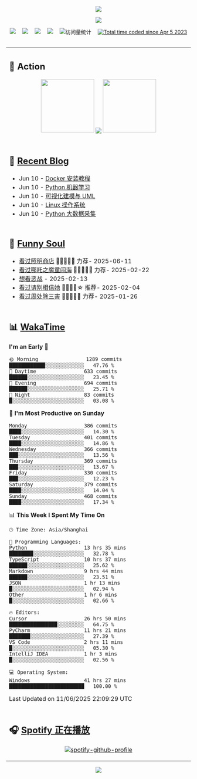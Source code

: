 <div align="center">

<img src="https://capsule-render.vercel.app/api?type=waving&color=timeGradient&height=300&&section=header&text=HI%20THERE!&fontSize=90&fontAlign=50&fontAlignY=30&desc=I%E2%80%99m%20@LI%20SIR%20%F0%9F%91%8B&descAlign=50&descSize=30&descAlignY=60&animation=twinkling" />

<div align="center">

  <!-- knock code pictures 敲代码的图片 -->
  <img order-radius="100px" src="https://img.lisir.me/image/my/001.gif"><br>

  <!-- profile logo 个人资料徽标 -->
  <div align="center">
    <a href="https://lisir.me/" title="点击跳转"><img src="https://img.shields.io/badge/Blog-%E4%B8%AA%E4%BA%BA%E5%8D%9A%E5%AE%A2-red"></a>&emsp;
    <a href="https://photo.lisir.me/" title="点击跳转"><img src="https://img.shields.io/badge/Photo-%E6%97%B6%E5%85%89%E7%9B%B8%E5%86%8C-blue"></a>&emsp;
    <a href="https://cloud.lisir.me/" title="点击跳转"><img src="https://img.shields.io/badge/Cloud%20Disk-%E6%88%91%E7%9A%84%E4%BA%91%E7%9B%98-green"></a>&emsp;
    <a href="https://nz.lisir.me/" title="点击跳转"><img src="https://img.shields.io/badge/%E5%93%AA%E5%90%92-%E7%9B%91%E6%8E%A7%E9%9D%A2%E6%9D%BF-blueviolet"></a>&emsp;
    <!-- visitor -->
    <img src="https://komarev.com/ghpvc/?username=wkwbk&label=Views&color=orange&style=flat" alt="访问量统计" />&emsp;
    <a href="https://wakatime.com/@2237354f-824a-4472-ae76-c1eca96c8908"><img src="https://wakatime.com/badge/user/2237354f-824a-4472-ae76-c1eca96c8908.svg" alt="Total time coded since Apr 5 2023" /></a>
  </div>

</div>

<br>

<div align="center">

<table>

<tr><td>

## 🚀 Action

<!-- github-readme-streak-stats 连续提交代码天数记录 -->
<div align="center">
  <img width="145" src="https://img.lisir.me/image/my/002.png">
  <img align="center" src="https://github-readme-stats.vercel.app/api?username=wkwbk&show_icons=true&theme=transparent">
  <img width="145" src="https://img.lisir.me/image/my/001.png">
</div>

<br>

</td></tr>

<tr><td>

<!-- 近期博客 -->
## 📃 [Recent Blog](https://lisir.me/)

<!-- feed start -->
- Jun 10 - [Docker 安装教程](https://lisir.me/Notes/Sys/Docker/00.Docker-安装教程)
- Jun 10 - [Python 机器学习](https://lisir.me/Exam/XASYU/第一年下学期/2025-06-30/Python-机器学习)
- Jun 10 - [可视化建模与 UML](https://lisir.me/Exam/XASYU/第一年下学期/2025-06-30/UML-可视化建模与)
- Jun 10 - [Linux 操作系统](https://lisir.me/Exam/XASYU/第一年下学期/2025-07-01/Linux-操作系统)
- Jun 10 - [Python 大数据采集](https://lisir.me/Exam/XASYU/第一年下学期/2025-07-01/Python-大数据采集)
<!-- feed end -->

</td></tr>

<tr><td>

<!-- 豆瓣 -->
## 🤾 [Funny Soul](https://movie.douban.com/people/li778057151)

<!-- START_SECTION:douban -->
* <a href='https://movie.douban.com/subject/36318331/' target='_blank'>看过照明商店</a> 🌟🌟🌟🌟🌟 力荐- 2025-06-11
* <a href='https://movie.douban.com/subject/34780991/' target='_blank'>看过哪吒之魔童闹海</a> 🌟🌟🌟🌟🌟 力荐- 2025-02-22
* <a href='https://movie.douban.com/subject/10604851/' target='_blank'>想看恶战</a> - 2025-02-13
* <a href='https://movie.douban.com/subject/35295017/' target='_blank'>看过请别相信她</a> 🌟🌟🌟🌟☆ 推荐- 2025-02-04
* <a href='https://movie.douban.com/subject/36151692/' target='_blank'>看过周处除三害</a> 🌟🌟🌟🌟🌟 力荐- 2025-01-26
<!-- END_SECTION:douban -->

</td></tr>

<tr><td>

<!-- wakatime 统计 -->
## 📊 [WakaTime](https://wakatime.com/@wkwbk)

<!--START_SECTION:waka-->
**I'm an Early 🐤** 

```text
🌞 Morning                1289 commits        ████████████░░░░░░░░░░░░░   47.76 % 
🌆 Daytime                633 commits         ██████░░░░░░░░░░░░░░░░░░░   23.45 % 
🌃 Evening                694 commits         ██████░░░░░░░░░░░░░░░░░░░   25.71 % 
🌙 Night                  83 commits          █░░░░░░░░░░░░░░░░░░░░░░░░   03.08 % 
```
📅 **I'm Most Productive on Sunday** 

```text
Monday                   386 commits         ████░░░░░░░░░░░░░░░░░░░░░   14.30 % 
Tuesday                  401 commits         ████░░░░░░░░░░░░░░░░░░░░░   14.86 % 
Wednesday                366 commits         ███░░░░░░░░░░░░░░░░░░░░░░   13.56 % 
Thursday                 369 commits         ███░░░░░░░░░░░░░░░░░░░░░░   13.67 % 
Friday                   330 commits         ███░░░░░░░░░░░░░░░░░░░░░░   12.23 % 
Saturday                 379 commits         ████░░░░░░░░░░░░░░░░░░░░░   14.04 % 
Sunday                   468 commits         ████░░░░░░░░░░░░░░░░░░░░░   17.34 % 
```


📊 **This Week I Spent My Time On** 

```text
🕑︎ Time Zone: Asia/Shanghai

💬 Programming Languages: 
Python                   13 hrs 35 mins      ████████░░░░░░░░░░░░░░░░░   32.78 % 
TypeScript               10 hrs 37 mins      ██████░░░░░░░░░░░░░░░░░░░   25.62 % 
Markdown                 9 hrs 44 mins       ██████░░░░░░░░░░░░░░░░░░░   23.51 % 
JSON                     1 hr 13 mins        █░░░░░░░░░░░░░░░░░░░░░░░░   02.94 % 
Other                    1 hr 6 mins         █░░░░░░░░░░░░░░░░░░░░░░░░   02.66 % 

🔥 Editors: 
Cursor                   26 hrs 50 mins      ████████████████░░░░░░░░░   64.75 % 
PyCharm                  11 hrs 21 mins      ███████░░░░░░░░░░░░░░░░░░   27.39 % 
VS Code                  2 hrs 11 mins       █░░░░░░░░░░░░░░░░░░░░░░░░   05.30 % 
IntelliJ IDEA            1 hr 3 mins         █░░░░░░░░░░░░░░░░░░░░░░░░   02.56 % 

💻 Operating System: 
Windows                  41 hrs 27 mins      █████████████████████████   100.00 % 
```


 Last Updated on 11/06/2025 22:09:29 UTC
<!--END_SECTION:waka-->

</td></tr>

<tr><td>

## 🎧 [Spotify 正在播放](https://open.spotify.com/user/31s4ftvnfnus65uynvxmxu7rkfom)

<div align="center">

  [![spotify-github-profile](https://spotify-github-profile.kittinanx.com/api/view?uid=31s4ftvnfnus65uynvxmxu7rkfom&cover_image=true&theme=default&show_offline=true&background_color=121212&interchange=true&bar_color_cover=true)](https://spotify-github-profile.kittinanx.com/api/view?uid=31s4ftvnfnus65uynvxmxu7rkfom&redirect=true)

</div>

</td></tr>

</table>

</div>

<img src="https://capsule-render.vercel.app/api?type=waving&color=timeGradient&height=300&&section=footer&text=THE%20END!&fontSize=90&fontAlign=50&fontAlignY=70&desc=Hope%20your%20program%20is%20bug-free!&descAlign=50&descSize=30&descAlignY=40&animation=twinkling" />

</div>

